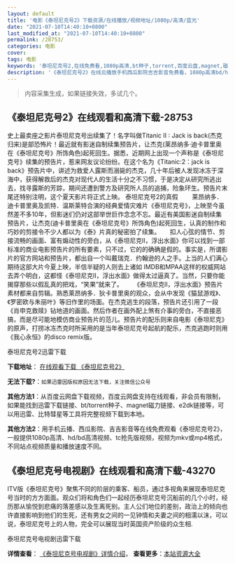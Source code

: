 ```yaml
---
layout: default
title: '电影《泰坦尼克号2》下载资源/在线播放/视频地址/1080p/高清/蓝光'
date: "2021-07-10T14:40:10+0800"
last_modified_at: "2021-07-10T14:40:10+0800"
permalink: /28753/
categories: 电影
cover:
tags: 电影
keywords: '泰坦尼克号2,在线免费看,1080p高清,bt种子,torrent,百度云盘,magnet,磁力链,迅雷下载资源'
description: '《泰坦尼克号2》在线云播放手机西瓜影院吉吉影音免费看，1080p高清bd/hd未删减完整版和tc抢先枪版，mkv/mp4格式，附带bt/torrent种子、magnet/磁力链、百度云盘、网盘资源迅雷下载链接'
---
```


>内容采集生成，如果链接失效，多试几个。


## 《泰坦尼克号2》在线观看和高清下载-28753

史上最卖座之影片泰坦尼克号出续集了！名字叫做Titanic II : Jack is back(杰克归来)是部恐怖片！最近就有影迷自制续集预告片，让杰克(莱昂纳多·迪卡普里奥在《泰坦尼克号》所饰角色)起死回生。据悉，近期网上出现一个声称是《泰坦尼克号》续集的预告片，惹来网友议论纷纷。在这个名为《Titanic:2：jack is back》预告片中，讲述为救爱人露斯而溺毙的杰克，几十年后被人发现冰冻于深海中，获得解救后的杰克对现代人的生活十分之不习惯，于是决定从研究所逃出去，找寻露斯的芳踪，期间还遭到警方及研究所人员的追捕，险象环生。预告片末尾还特别注明，这个夏天影片将正式上映。 泰坦尼克号2的真假 　　莱昂纳多．迪卡普里奥及凯特．温斯莱特合演的经典爱情灾难片《泰坦尼克号》，上映至今虽然差不多10年，但影迷们仍对这部举世巨作念念不忘。最近有美国影迷自制续集预告片，让杰克(迪卡普里奥在《泰坦尼克号》所饰角色)起死回生，认真的制作和巧妙的剪接令不少人都以为《泰》片真的秘密拍了续集。 　 扣人心弦的情节、剪接流畅的画面、富有煽动性的旁白，从《泰坦尼克Ⅱ，浮出水面》你可以找到一部标准的商业电影预告片的所有要素，只不过，它的的确确是假的。事实是，所谓影片的官方网站和预告片，都出自一个叫戴瑞克．约翰逊的人之手。上当的人们满心期待这部大片今夏上映，半信半疑的人则去上诸如 IMDB和MPAA这样的权威网站去弄个明白，这都怪《泰坦尼克Ⅱ，浮出水面》做得太过逼真了。当然，只要你能揭穿那些以假乱真的把戏，“笑果”就来了。 　　《泰坦尼克Ⅱ，浮出水面》预告片素材都来自剪辑。熟悉莱昂纳多．狄卡普里奥的观众，会从中发现《猫鼠游戏》、《罗密欧与朱丽叶》等旧作里的场面。在杰克逃生的段落，预告片还引用了一段《肖申克救赎》钻地道的画面。然后作者在画外配上煞有介事的旁白，不直接恶搞，而是尽可能地模仿商业预告片的范儿。预告片的配乐则来自电影《泰坦尼克》的原声，打捞冰冻杰克时所采用的是当年泰坦尼克号起航的配乐，杰克逃跑时则用《我心永恒》的disco remix版。


泰坦尼克号2迅雷下载

**下载地址**： [在线观看下载 《泰坦尼克号2》](https://www.993dy.com//vod-detail-id-19811.html) 


**无法下载?**：`如果迅雷因版权原因无法下载，关注微信公众号 `

**其他方法1**：从百度云网盘下载视频，百度云网盘支持在线观看，非会员有限制，如果能找到迅雷下载链接、bt/torrent种子、magnet磁力链接、e2dk链接等，可以用迅雷、比特彗星等工具将完整视频下载到本地。

**其他方法2**：用手机云播、西瓜影院、吉吉影音等在线免费观看《泰坦尼克号2》，一般提供1080p高清、hd/bd高清视频、tc抢先版视频，视频为mkv或mp4格式，不同站点视频质量和播放速度不同。


## 《泰坦尼克号电视剧》在线观看和高清下载-43270

ITV版《泰坦尼克号》聚焦不同的阶层的乘客、船员，通过多视角来展现泰坦尼克号当时的方方面面。观众们将和角色们一起经历泰坦尼克号沉船前的几个小时，经历那从愉悦到悲痛的落差感以及生离死别。主人公们地位的差别，政治上的倾向也许直接影响到他们的生死，还有男女之间的一见钟情和夫妻之间的相濡以沫，可以说，泰坦尼克号上的人物，完全可以展现当时英国资产阶级的众生相.


泰坦尼克号电视剧迅雷下载

**详情查看**： [《泰坦尼克号电视剧》详情介绍](/movie/43270/)， **查看更多**：[本站资源大全](/movie/t/all/)

